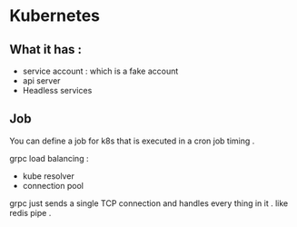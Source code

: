 # Kubernetes

##  What it has : 
* service account : which is a fake account 
* api server 
* Headless services

## Job 

You can define a job for k8s that is executed in a cron job timing . 

grpc load balancing : 
* kube resolver 
* connection pool

grpc just sends a single TCP connection and handles every thing in it . like redis pipe . 